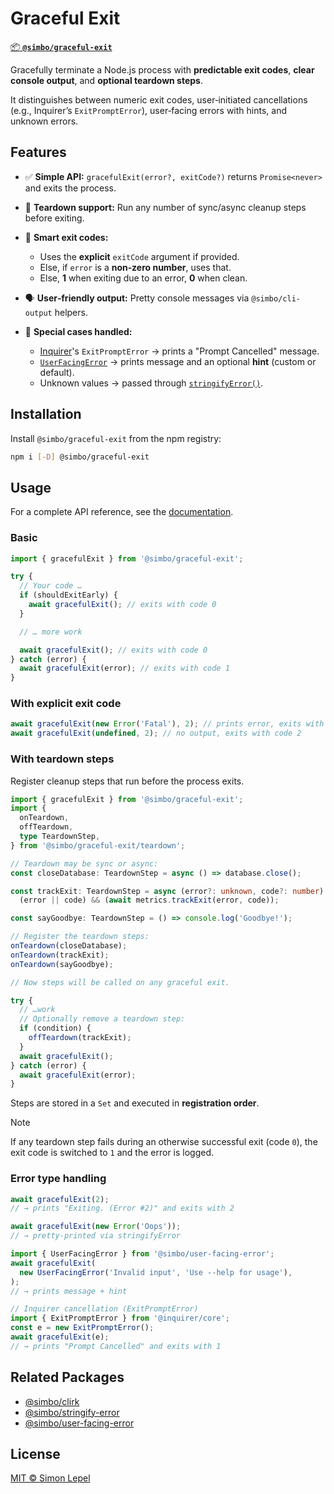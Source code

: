 # Graceful Exit

[📦 **`@simbo/graceful-exit`**](https://npmjs.com/package/@simbo/graceful-exit)

Gracefully terminate a Node.js process with **predictable exit codes**, **clear
console output**, and **optional teardown steps**.

It distinguishes between numeric exit codes, user‑initiated cancellations (e.g.,
Inquirer’s `ExitPromptError`), user‑facing errors with hints, and unknown
errors.

## Features

- ✅ **Simple API:** `gracefulExit(error?, exitCode?)` returns `Promise<never>`
  and exits the process.

- 🧹 **Teardown support:** Run any number of sync/async cleanup steps before
  exiting.

- 🧭 **Smart exit codes:**
  - Uses the **explicit** `exitCode` argument if provided.
  - Else, if `error` is a **non‑zero number**, uses that.
  - Else, **1** when exiting due to an error, **0** when clean.

- 🗣️ **User‑friendly output:** Pretty console messages via `@simbo/cli-output`
  helpers.

- 🙋 **Special cases handled:**
  - [Inquirer](https://www.npmjs.com/package/@inquirer/prompts)'s
    `ExitPromptError` → prints a "Prompt Cancelled" message.
  - [`UserFacingError`](https://www.npmjs.com/package/@simbo/user-facing-error)
    → prints message and an optional **hint** (custom or default).
  - Unknown values → passed through
    [`stringifyError()`](https://www.npmjs.com/package/@simbo/stringify-error).

## Installation

Install `@simbo/graceful-exit` from the npm registry:

```bash
npm i [-D] @simbo/graceful-exit
```

## Usage

For a complete API reference, see the
[documentation](https://simbo.codes/packages/modules/_simbo_graceful_exit/).

### Basic

```ts
import { gracefulExit } from '@simbo/graceful-exit';

try {
  // Your code …
  if (shouldExitEarly) {
    await gracefulExit(); // exits with code 0
  }

  // … more work

  await gracefulExit(); // exits with code 0
} catch (error) {
  await gracefulExit(error); // exits with code 1
}
```

### With explicit exit code

```ts
await gracefulExit(new Error('Fatal'), 2); // prints error, exits with code 2
await gracefulExit(undefined, 2); // no output, exits with code 2
```

### With teardown steps

Register cleanup steps that run before the process exits.

```ts
import { gracefulExit } from '@simbo/graceful-exit';
import {
  onTeardown,
  offTeardown,
  type TeardownStep,
} from '@simbo/graceful-exit/teardown';

// Teardown may be sync or async:
const closeDatabase: TeardownStep = async () => database.close();

const trackExit: TeardownStep = async (error?: unknown, code?: number) =>
  (error || code) && (await metrics.trackExit(error, code));

const sayGoodbye: TeardownStep = () => console.log('Goodbye!');

// Register the teardown steps:
onTeardown(closeDatabase);
onTeardown(trackExit);
onTeardown(sayGoodbye);

// Now steps will be called on any graceful exit.

try {
  // …work
  // Optionally remove a teardown step:
  if (condition) {
    offTeardown(trackExit);
  }
  await gracefulExit();
} catch (error) {
  await gracefulExit(error);
}
```

Steps are stored in a `Set` and executed in **registration order**.

> [!NOTE]  
> If any teardown step fails during an otherwise successful exit (code `0`), the
> exit code is switched to `1` and the error is logged.

### Error type handling

```ts
await gracefulExit(2);
// → prints "Exiting. (Error #2)" and exits with 2

await gracefulExit(new Error('Oops'));
// → pretty‑printed via stringifyError

import { UserFacingError } from '@simbo/user-facing-error';
await gracefulExit(
  new UserFacingError('Invalid input', 'Use --help for usage'),
);
// → prints message + hint

// Inquirer cancellation (ExitPromptError)
import { ExitPromptError } from '@inquirer/core';
const e = new ExitPromptError();
await gracefulExit(e);
// → prints "Prompt Cancelled" and exits with 1
```

## Related Packages

- [@simbo/clirk](https://npmjs.com/package/@simbo/clirk)
- [@simbo/stringify-error](https://npmjs.com/package/@simbo/stringify-error)
- [@simbo/user-facing-error](https://npmjs.com/package/@simbo/user-facing-error)

## License

[MIT © Simon Lepel](http://simbo.mit-license.org/2025/)
